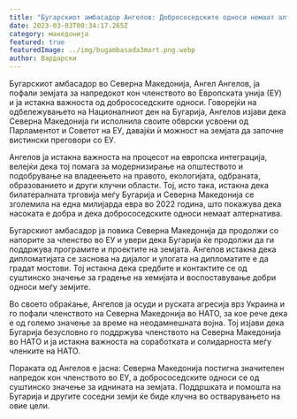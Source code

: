 ```yaml
---
title: "Бугарскиот амбасадор Ангелов: Добрососедските односи немаат алтернатива"
date: 2023-03-03T00:34:17.265Z
category: македонија
featured: true
featuredImage: ../img/bugambasada3mart.png.webp
author: Вардарски
---
```


Бугарскиот амбасадор во Северна Македонија, Ангел Ангелов, ја пофали земјата за напредокот кон членството во Европската унија (ЕУ) и ја истакна важноста од добрососедските односи. Говорејќи на одбележувањето на Националниот ден на Бугарија, Ангелов изјави дека Северна Македонија ги исполнила своите обврски усвоени од Парламентот и Советот на ЕУ, давајќи ѝ можност на земјата да започне вистински преговори со ЕУ.

Ангелов ја истакна важноста на процесот на европска интеграција, велејќи дека тој помага за модернизирање на општеството и подобрување на владеењето на правото, екологијата, одбраната, образованието и други клучни области. Тој, исто така, истакна дека билатералната трговија меѓу Бугарија и Северна Македонија се зголемила на една милијарда евра во 2022 година, што покажува дека насоката е добра и дека добрососедските односи немаат алтернатива.

Бугарскиот амбасадор ја повика Северна Македонија да продолжи со напорите за членство во ЕУ и увери дека Бугарија ќе продолжи да ги поддржува програмите и проектите на земјата. Ангелов истакна дека дипломатијата се заснова на дијалог и улогата на дипломатите е да градат мостови. Тој истакна дека средбите и контактите се од суштинско значење за градење на хемијата и воспоставување добри односи меѓу земјите.

Во своето обраќање, Ангелов ја осуди и руската агресија врз Украина и го пофали членството на Северна Македонија во НАТО, за кое рече дека е од големо значење за време на неодамнешната војна. Тој изјави дека Бугарија безусловно го поддржува членството на Северна Македонија во НАТО и ја истакна важноста на соработката и солидарноста меѓу членките на НАТО.

Пораката од Ангелов е јасна: Северна Македонија постигна значителен напредок кон членството во ЕУ, а добрососедските односи се од суштинско значење за иднината на земјата. Поддршката и помошта на Бугарија и другите соседни земји ќе биде клучна во остварувањето на овие цели.
